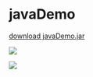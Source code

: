 # javaDemo

<a href='http://danik22.fzi.de:8080/view/javaDemo/job/master_listner_javaDemo/ws/store/javaDemo.jar'>download javaDemo.jar </a>


<a href='http://danik22.fzi.de:8080/view/javaDemo/job/Pull_request_listner_javaDemo/'><img src='http://danik22.fzi.de:8080/view/javaDemo/job/Pull_request_listner_javaDemo/badge/icon'></a>

<a href='http://danik22.fzi.de:8080/view/javaDemo/job/Pull_request_listner_javaDemo/'><img src='http://danik22.fzi.de:8080/view/javaDemo/job/Pull_request_listner_javaDemo/test/trend'>
</a>

